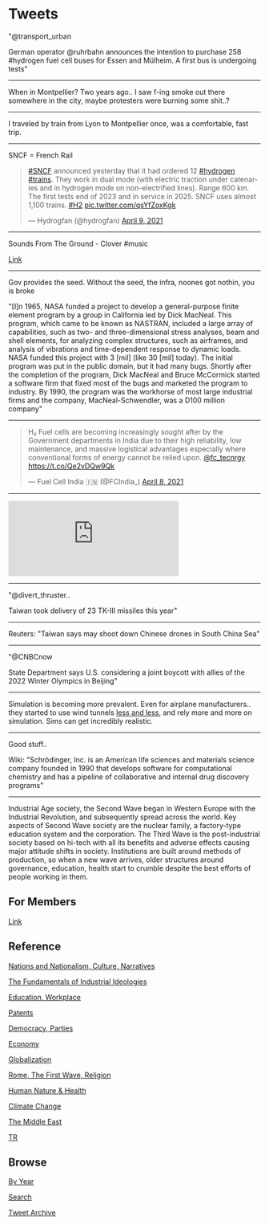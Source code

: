 # Tweets


"@transport_urban

German operator @ruhrbahn announces the intention to purchase 258
\#hydrogen fuel cell buses for Essen and Mülheim. A first bus is
undergoing tests"

---

When in Montpellier? Two years ago.. I saw f-ing smoke out there
somewhere in the city, maybe protesters were burning some shit..?

---

I traveled by train from Lyon to Montpellier once, was a comfortable, fast trip.

---

SNCF = French Rail 

<blockquote class="twitter-tweet"><p lang="en" dir="ltr"><a href="https://twitter.com/hashtag/SNCF?src=hash&amp;ref_src=twsrc%5Etfw">#SNCF</a> announced yesterday that it had ordered 12 <a href="https://twitter.com/hashtag/hydrogen?src=hash&amp;ref_src=twsrc%5Etfw">#hydrogen</a> <a href="https://twitter.com/hashtag/trains?src=hash&amp;ref_src=twsrc%5Etfw">#trains</a>. They work in dual mode (with electric traction under catenaries and in hydrogen mode on non-electrified lines). Range 600 km. The first tests end of 2023 and in service in 2025. SNCF uses almost 1,100 trains. <a href="https://twitter.com/hashtag/H2?src=hash&amp;ref_src=twsrc%5Etfw">#H2</a> <a href="https://t.co/qsYfZoxKgk">pic.twitter.com/qsYfZoxKgk</a></p>&mdash; Hydrogfan (@hydrogfan) <a href="https://twitter.com/hydrogfan/status/1380430595386445824?ref_src=twsrc%5Etfw">April 9, 2021</a></blockquote> <script async src="https://platform.twitter.com/widgets.js" charset="utf-8"></script>

---

Sounds From The Ground - Clover \#music

[Link](https://www.youtube.com/watch?v=6NdOgPyMJDM)

---

Gov provides the seed. Without the seed, the infra, noones got
nothin, you is broke

"[I]n 1965, NASA funded a project to develop a general-purpose finite
element program by a group in California led by Dick MacNeal. This
program, which came to be known as NASTRAN, included a large array of
capabilities, such as two- and three-dimensional stress analyses, beam
and shell elements, for analyzing complex structures, such as
airframes, and analysis of vibrations and time-dependent response to
dynamic loads. NASA funded this project with 3 [mil] (like 30 [mil]
today). The initial program was put in the public domain, but it had
many bugs. Shortly after the completion of the program, Dick MacNeal
and Bruce McCormick started a software firm that fixed most of the
bugs and marketed the program to industry. By 1990, the program was
the workhorse of most large industrial firms and the company,
MacNeal-Schwendler, was a D100 million company"

---

<blockquote class="twitter-tweet"><p lang="en" dir="ltr">H₂ Fuel cells are becoming increasingly sought after by the Government departments in India due to their high reliability, low maintenance, and massive logistical advantages especially where conventional forms of energy cannot be relied upon. <a href="https://twitter.com/fc_tecnrgy?ref_src=twsrc%5Etfw">@fc_tecnrgy</a> <a href="https://t.co/Qe2vDQw9Qk">https://t.co/Qe2vDQw9Qk</a></p>&mdash; Fuel Cell India 🇮🇳 (@FCIndia_) <a href="https://twitter.com/FCIndia_/status/1380022758373871617?ref_src=twsrc%5Etfw">April 8, 2021</a></blockquote> <script async src="https://platform.twitter.com/widgets.js" charset="utf-8"></script>

---

<iframe width="340"  src="https://www.youtube.com/embed/FGb_kPhQsxQ?start=76" title="YouTube video player" frameborder="0" allow="accelerometer; autoplay; clipboard-write; encrypted-media; gyroscope; picture-in-picture" allowfullscreen></iframe>

---

"@divert_thruster..

Taiwan took delivery of 23 TK-III missiles this year"

---

Reuters: "Taiwan says may shoot down Chinese drones in South China Sea"

---

"@CNBCnow

State Department says U.S. considering a joint boycott with allies of
the 2022 Winter Olympics in Beijing"

---

Simulation is becoming more prevalent. Even for airplane
manufacturers.. they started to use wind tunnels [less and
less](https://youtu.be/2M3iVfOQ_T8?t=354), and rely more and more on
simulation. Sims can get incredibly realistic.

---

Good stuff.. 

Wiki: "Schrödinger, Inc. is an American life sciences and materials
science company founded in 1990 that develops software for
computational chemistry and has a pipeline of collaborative and
internal drug discovery programs"

---

Industrial Age society, the Second Wave began in Western Europe with
the Industrial Revolution, and subsequently spread across the
world. Key aspects of Second Wave society are the nuclear family, a
factory-type education system and the corporation. The Third Wave is
the post-industrial society based on hi-tech with all its benefits and
adverse effects causing major attitude shifts in society. Institutions
are built around methods of production, so when a new wave arrives,
older structures around governance, education, health start to crumble
despite the best efforts of people working in them.

## For Members

[Link](https://thirdwave-members.herokuapp.com)

## Reference

[Nations and Nationalism, Culture, Narratives](/2013/02/nations-and-nationalism.md)

[The Fundamentals of Industrial Ideologies](/2011/04/fundamentals-of-industrial-ideologies.md)

[Education, Workplace](2017/09/education-workplace.md)

[Patents](/2018/09/patents.md)

[Democracy, Parties](/2016/11/democracy.md)

[Economy](/2018/05/economy.md)

[Globalization](/2018/09/globalization.md)

[Rome, The First Wave, Religion](/2017/12/rome.md)

[Human Nature & Health](/2020/07/human-nature.md)

[Climate Change](/2018/12/climate.md)

[The Middle East](/2019/07/middleeast.md)

[TR](../tr)

## Browse

[By Year](years.md)

[Search](search.html)

[Tweet Archive](/tweets/README.md)


